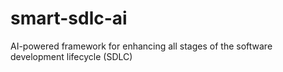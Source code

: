 # smart-sdlc-ai
AI-powered framework for enhancing all stages of the software development lifecycle (SDLC)
